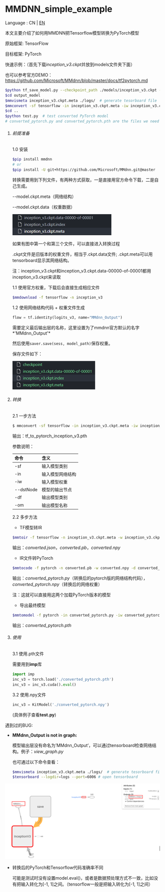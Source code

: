 # MMDNN_simple_example

Language : CN | [EN](./README.en.md) 

本文主要介绍了如何用<a herf='https://github.com/microsoft/MMdnn'>MMDNN</a>把Tensorflow模型转换为PyTorch模型

原始框架: TensorFlow

目标框架: PyTorch

快速示例：（首先下载*inception_v3.ckpt*并放到models文件夹下面）

也可以参考官方DEMO：<a herf='https://github.com/Microsoft/MMdnn/blob/master/docs/tf2pytorch.md'>https://github.com/Microsoft/MMdnn/blob/master/docs/tf2pytorch.md</a>

```sh
$python tf_save_model.py --checkpoint_path ./models/inception_v3.ckpt --output_path output_model/inception_v3.ckpt # generate .meta and .data
$cd output_model
$mmvismeta inception_v3.ckpt.meta ./logs/  # generate tesorboard file
$mmconvert -sf tensorflow -in inception_v3.ckpt.meta -iw inception_v3.ckpt --dstNode MMdnn_Output -df pytorch -om converted_pytorch.pth  # one-step converted
$cd ..
$python test.py  # test converted PyTorch model
# converted_pytorch.py and converted_pytorch.pth are the files we need 
```



1. ######  前提准备

   1.0 安装

   ```bash
   $pip install mmdnn
   # or 
   $pip install -U git+https://github.com/Microsoft/MMdnn.git@master
   ```

   转换需要用到下列文件，有两种方式获取，一是直接用官方命令下载，二是自己生成。

   --model.ckpt.meta（网络结构）

   --model.ckpt.data（权重数据）

   ![image-20210421220158771](https://github.com/ylhz/MMDNN_simple_example/blob/main/readme_img/image-20210421220158771.png)

   如果有图中第一个和第三个文件，可以直接进入转换过程

   .ckpt文件是旧版本的权重文件，相当于.ckpt.data文件; .ckpt.meta可以用tensorboard显示其网络结构。

   注：inception_v3.ckpt和inception_v3.ckpt.data-00000-of-00001都用inception_v3.ckpt来读取

   1.1 使用官方权重，下载后会直接生成相应文件

   ```bash
   $mmdownload -f tensorflow -n inception_v3
   ```
   1.2 使用网络结构代码 + 权重文件生成

   ```python
   flow = tf.identity(logits_v3, name="MMdnn_Output")  
   ```

   需要定义最后输出层的名称，这里设置为了mmdnn官方默认的名字*'MMdnn_Output'*

   然后使用```saver.save(sess, model_path)```保存权重。

   保存文件如下：

   ![image-20210422090831223](https://github.com/ylhz/MMDNN_simple_example/blob/main/readme_img/image-20210422090831223.png)

2. ###### 转换

   2.1 一步方法

   ```bash
   $ mmconvert -sf tensorflow -in inception_v3.ckpt.meta -iw inception_v3.ckpt --dstNode MMdnn_Output -df pytorch -om tf_to_pytorch_inception_v3.pth
   ```

   输出：tf_to_pytorch_inception_v3.pth

   参数说明：

   | 命令      | 含义             |
   | --------- | ---------------- |
   | -sf       | 输入模型类别     |
   | -in       | 输入模型网络结构 |
   | -iw       | 输入模型权重     |
   | --dstNode | 模型的输出节点   |
   | -df       | 输出模型类别     |
   | -om       | 输出模型名称     |

   

   2.2 多步方法

   * TF模型转IR

   ```bash
   $mmtoir -f tensorflow -n inception_v3.ckpt.meta -w inception_v3.ckpt --dstNode outputs -o converted
   ```

   输出：*converted.json*，*converted.pb*，*converted.npy*
   

   * IR文件转PyTorch

   ```bash
   $mmtocode -f pytorch -n converted.pb -w converted.npy -d converted_pytorch.py -dw converted_pytorch.npy
   ```

   输出：*converted_pytorch.py*（转换后的pytorch版的网络结构代码），*converted_pytorch.npy*（转换后的网络权重）

   注：这就可以直接用这两个加载PyTorch版本的模型

   * 导出最终模型

   ```bash
   $mmtomodel -f pytorch -in converted_pytorch.py -iw converted_pytorch.npy -o converted_pytorch.pth
   ```

     输出：*converted_pytorch.pth*

3. ###### 使用

   3.1 使用.pth文件

   需要用到**imp**库

   ```python
   import imp
   inc_v3 = torch.load('./converted_pytorch.pth')
   inc_v3 = inc_v3.cuda().eval()
   ```

   3.2 使用.npy文件

   ```python
   inc_v3 = KitModel('./converted_pytorch.npy')
   ```
   
   (具体例子查看**test.py**)

遇到过的BUG:

* **MMdnn_Output is not in graph:**

  模型输出层没有命名为’MMdnn_Output‘，可以通过tensorboard检查网络结构。例子：*view_graph.py*

  也可通过以下命令查看：

  ```bash
  $mmvismeta inception_v3.ckpt.meta ./logs/  # generate tesorboard file
  $tensorboard --logdir=logs --port=6006 # open tensorboard
  ```

![image-20210422091652201](https://github.com/ylhz/MMDNN_simple_example/blob/main/readme_img/image-20210422091652201.png)


* 转换后的PyTorch和Tensorflow代码准确率不同

  可能是测试时没有设置model.eval()，或者是数据预处理方式不一致，比如没有把输入转化为[-1, 1]之间。（tensorflow一般是把输入转化为[-1, 1]之间）
  
  
